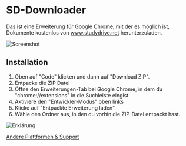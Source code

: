 # SD-Downloader

Das ist eine Erweiterung für Google Chrome, mit der es möglich ist, Dokumente kostenlos von www.studydrive.net herunterzuladen.

![Screenshot](https://artifactpowered.com/screenshot-1.png)


## Installation

1. Oben auf "Code" klicken und dann auf "Download ZIP".
2. Entpacke die ZIP Datei
3. Öffne den Erweiterungen-Tab bei Google Chrome, in dem du "chrome://extensions" in die Suchleiste eingist
4. Aktiviere den "Entwickler-Modus" oben links
5. Klicke auf "Entpackte Erweiterung laden"
6. Wähle den Ordner aus, in den du vorhin die ZIP-Datei entpackt hast.


![Erklärung](https://user-images.githubusercontent.com/67743899/149144506-714a84a0-cd10-4155-91fe-20c39753b578.jpg)

[Andere Plattformen & Support](https://artifactpowered.com/sd-downloader.html)

